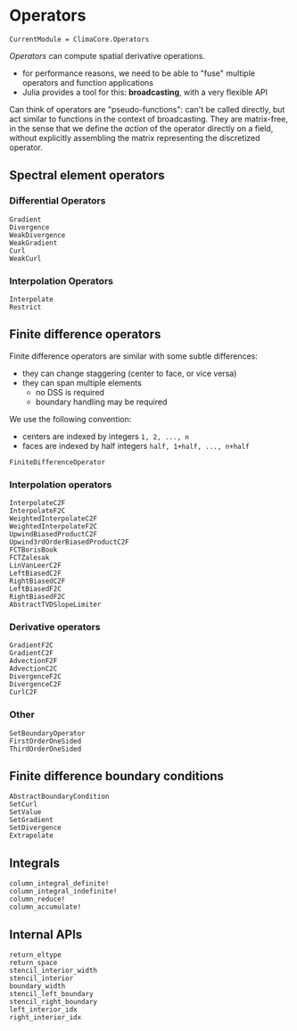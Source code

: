 # Operators

```@meta
CurrentModule = ClimaCore.Operators
```

_Operators_ can compute spatial derivative operations.

 - for performance reasons, we need to be able to "fuse" multiple operators and
   function applications
 - Julia provides a tool for this: **broadcasting**, with a very flexible API

Can think of operators are "pseudo-functions": can't be called directly, but
act similar to functions in the context of broadcasting. They are matrix-free,
in the sense that we define the _action_ of the operator directly on a field,
without explicitly assembling the matrix representing the discretized operator.

## Spectral element operators

### Differential Operators
```@docs
Gradient
Divergence
WeakDivergence
WeakGradient
Curl
WeakCurl
```

### Interpolation Operators
```@docs
Interpolate
Restrict
```

## Finite difference operators

Finite difference operators are similar with some subtle differences:
- they can change staggering (center to face, or vice versa)
- they can span multiple elements
  - no DSS is required
  - boundary handling may be required

We use the following convention:
 - centers are indexed by integers `1, 2, ..., n`
 - faces are indexed by half integers `half, 1+half, ..., n+half`

```@docs
FiniteDifferenceOperator
```

### Interpolation operators

```@docs
InterpolateC2F
InterpolateF2C
WeightedInterpolateC2F
WeightedInterpolateF2C
UpwindBiasedProductC2F
Upwind3rdOrderBiasedProductC2F
FCTBorisBook
FCTZalesak
LinVanLeerC2F
LeftBiasedC2F
RightBiasedC2F
LeftBiasedF2C
RightBiasedF2C
AbstractTVDSlopeLimiter
```

### Derivative operators

```@docs
GradientF2C
GradientC2F
AdvectionF2F
AdvectionC2C
DivergenceF2C
DivergenceC2F
CurlC2F
```

### Other

```@docs
SetBoundaryOperator
FirstOrderOneSided
ThirdOrderOneSided
```

## Finite difference boundary conditions

```@docs
AbstractBoundaryCondition
SetCurl
SetValue
SetGradient
SetDivergence
Extrapolate
```

## Integrals

```@docs
column_integral_definite!
column_integral_indefinite!
column_reduce!
column_accumulate!
```

## Internal APIs

```@docs
return_eltype
return_space
stencil_interior_width
stencil_interior
boundary_width
stencil_left_boundary
stencil_right_boundary
left_interior_idx
right_interior_idx
```

